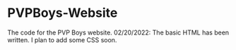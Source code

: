 # PVPBoys-Website
The code for the PVP Boys website.
02/20/2022:
The basic HTML has been written. I plan to add some CSS soon.
